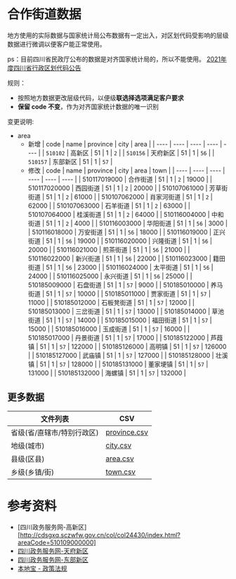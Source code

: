 # 合作街道数据

地方使用的实际数据与国家统计局公布数据有一定出入，对区划代码受影响的层级数据进行微调以便客户能正常使用。

ps：目前四川省民政厅公布的数据是对齐国家统计局的，所以不能使用。
[2021年度四川省行政区划代码公告](http://mzt.sc.gov.cn/scmzt/gsgg/2022/1/18/3134f7f1b7524b20a562da0048bcd93d.shtml)

规则：
- 按照地方数据更改层级代码，以便级**联选择选项满足客户要求**
- **保留 code 不变**，作为对齐国家统计数据的唯一识别

变更说明:
- area
  - 新增
    | code | name | province | city | area |
    | ---- | ---- | ---- | ---- | ---- |
    | `510102` | 高新区 | 51 | 1 |	`2` |
    | `510156` | 天府新区 | 51 | 1 | `56` |
    | `510157` | 东部新区 | 51 | 1 | `57` |
  - 修改
    | code | name | province | city | area | town |
    | ---- | ---- | ---- | ---- | ---- | ---- |
    | 510117019000 | 合作街道 | 51 | 1 | `2` | 19000 |
    | 510117020000 | 西园街道 | 51 | 1 | `2` | 20000 |
    | 510107061000 | 芳草街街道 | 51 | 1 | `2` | 61000 |
    | 510107062000 | 肖家河街道 | 51 | 1 | `2` | 62000 |
    | 510107063000 | 石羊街道 | 51 | 1 | `2` | 63000 |
    | 510107064000 | 桂溪街道 | 51 | 1 | `2` | 64000 |
    | 510116004000 | 中和街道 | 51 | 1 | `2` | 4000 |
    | 510116003000 | 华阳街道 | 51 | 1 | `56` | 3000 |
    | 510116018000 | 万安街道 | 51 | 1 | `56` | 18000 |
    | 510116019000 | 正兴街道 | 51 | 1 | `56` | 19000 |
    | 510116020000 | 兴隆街道 | 51 | 1 | `56` | 20000 |
    | 510116021000 | 煎茶街道 | 51 | 1 | `56` | 21000 |
    | 510116022000 | 新兴街道 | 51 | 1 | `56` | 22000 |
    | 510116023000 | 籍田街道 | 51 | 1 | `56` | 23000 |
    | 510116024000 | 太平街道 | 51 | 1 | `56` | 24000 |
    | 510116025000 | 永兴街道 | 51 | 1 | `56` | 25000 |
    | 510185009000 | 石盘街道 | 51 | 1 | `57` | 9000 |
    | 510185010000 | 养马街道 | 51 | 1 | `57` | 10000 |
    | 510185011000 | 贾家街道 | 51 | 1 | `57` | 11000 |
    | 510185012000 | 石板凳街道 | 51 | 1 | `57` | 12000 |
    | 510185013000 | 三岔街道 | 51 | 1 | `57` | 13000 |
    | 510185014000 | 草池街道 | 51 | 1 | `57` | 14000 |
    | 510185015000 | 福田街道 | 51 | 1 | `57` | 15000 |
    | 510185016000 | 玉成街道 | 51 | 1 | `57` | 16000 |
    | 510185017000 | 丹景街道 | 51 | 1 | `57` | 17000 |
    | 510185122000 | 芦葭镇 | 51 | 1 | `57` | 122000 |
    | 510185126000 | 高明镇 | 51 | 1 | `57` | 126000 |
    | 510185127000 | 武庙镇 | 51 | 1 | `57` | 127000 |
    | 510185128000 | 壮溪镇 | 51 | 1 | `57` | 128000 |
    | 510185131000 | 董家埂镇 | 51 | 1 | `57` | 131000 |
    | 510185132000 | 海螺镇 | 51 | 1 | `57` | 132000 |

## 更多数据

| 文件列表 | CSV|
| ---- | ---- |
| 省级(省/直辖市/特别行政区) | [province.csv](https://github.com/Byzanteam/administrative-region/blob/hzjd/province.csv) |
| 地级(城市) | [city.csv](https://github.com/Byzanteam/administrative-region/blob/hzjd/city.csv) |
| 县级(区县) | [area.csv](https://github.com/Byzanteam/administrative-region/blob/hzjd/area.csv) |
| 乡级(乡镇/街) | [town.csv](https://github.com/Byzanteam/administrative-region/blob/hzjd/town.csv) |
    
# 参考资料
    
- [四川政务服务网-高新区][http://cdsgxq.sczwfw.gov.cn/col/col24430/index.html?areaCode=510109000000]
- [四川政务服务网-天府新区](http://cdstfxq.sczwfw.gov.cn/col/col24565/index.html?areaCode=510110000000)
- [四川政务服务网-东部新区](http://cdsdbxq.sczwfw.gov.cn/col/col43527/index.html?areaCode=510186000000)
- [本地宝 - 政策法规](http://m.wenda.bendibao.com/life/94620.shtm)
